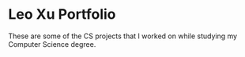 # Leo Xu Portfolio

These are some of the CS projects that I worked on while studying my Computer Science degree.

